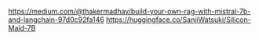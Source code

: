 https://medium.com/@thakermadhav/build-your-own-rag-with-mistral-7b-and-langchain-97d0c92fa146
https://huggingface.co/SanjiWatsuki/Silicon-Maid-7B